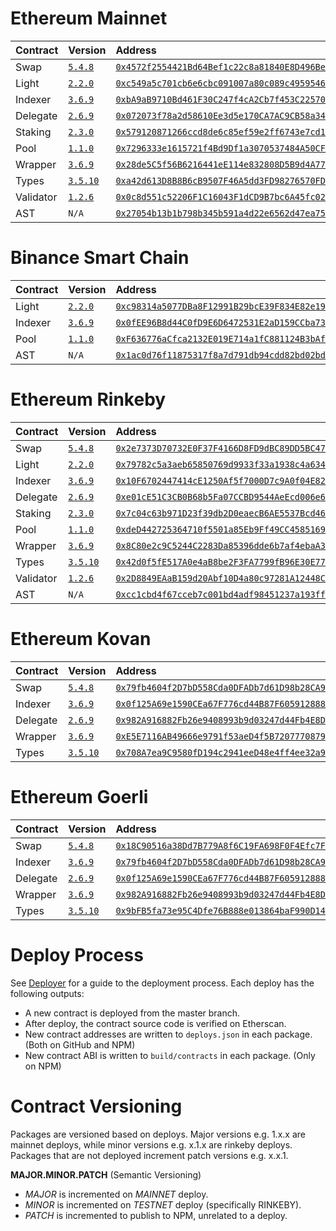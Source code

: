 # Ethereum Mainnet

| Contract  | Version                                                             | Address                                                                                                                 | Commit                                                                                                  |
| :-------- | :------------------------------------------------------------------ | :---------------------------------------------------------------------------------------------------------------------- | :------------------------------------------------------------------------------------------------------ |
| Swap      | [`5.4.8`](https://www.npmjs.com/package/@airswap/swap/v/5.4.8)      | [`0x4572f2554421Bd64Bef1c22c8a81840E8D496BeA`](https://etherscan.io/address/0x4572f2554421Bd64Bef1c22c8a81840E8D496BeA) | [`953956f`](https://github.com/airswap/airswap-protocols/tree/953956f308c65ec53d1f1b20d35f47fe04b936af) |
| Light     | [`2.2.0`](https://www.npmjs.com/package/@airswap/light/v/2.2.0)     | [`0xc549a5c701cb6e6cbc091007a80c089c49595468`](https://etherscan.io/address/0xc549a5c701cb6e6cbc091007a80c089c49595468) | [`e27cbda`](https://github.com/airswap/airswap-protocols/tree/e27cbda7df6d6e93bd63f5aa78755386092ec569) |
| Indexer   | [`3.6.9`](https://www.npmjs.com/package/@airswap/indexer/v/3.6.9)   | [`0xbA9aB9710Bd461F30C247f4cA2Cb7f453C22570e`](https://etherscan.io/address/0xbA9aB9710Bd461F30C247f4cA2Cb7f453C22570e) | [`48da430`](https://github.com/airswap/airswap-protocols/tree/48da430ca23876b9d01743d59b548f7fb59660ab) |
| Delegate  | [`2.6.9`](https://www.npmjs.com/package/@airswap/delegate/v/2.6.9)  | [`0x072073f78a2d58610Ee3d5e170CA7AC9CB58a345`](https://etherscan.io/address/0x072073f78a2d58610Ee3d5e170CA7AC9CB58a345) | [`953956f`](https://github.com/airswap/airswap-protocols/tree/953956f308c65ec53d1f1b20d35f47fe04b936af) |
| Staking   | [`2.3.0`](https://www.npmjs.com/package/@airswap/staking/v/2.3.0)   | [`0x579120871266ccd8de6c85ef59e2ff6743e7cd15`](https://etherscan.io/address/0x579120871266ccd8de6c85ef59e2ff6743e7cd15) | [`6349b6f`](https://github.com/airswap/airswap-protocols/tree/6349b6f0d9aad4e04202a4981697a4f87bb12b3a) |
| Pool      | [`1.1.0`](https://www.npmjs.com/package/@airswap/pool/v/1.1.0)      | [`0x7296333e1615721f4Bd9Df1a3070537484A50CF8`](https://etherscan.io/address/0x7296333e1615721f4Bd9Df1a3070537484A50CF8) | [`ed7af5e`](https://github.com/airswap/airswap-protocols/tree/ed7af5e048bc754e920ffbc6e4a0735a75d07386) |
| Wrapper   | [`3.6.9`](https://www.npmjs.com/package/@airswap/wrapper/v/3.6.9)   | [`0x28de5C5f56B6216441eE114e832808D5B9d4A775`](https://etherscan.io/address/0x28de5C5f56B6216441eE114e832808D5B9d4A775) | [`953956f`](https://github.com/airswap/airswap-protocols/tree/953956f308c65ec53d1f1b20d35f47fe04b936af) |
| Types     | [`3.5.10`](https://www.npmjs.com/package/@airswap/types/v/3.5.10)   | [`0xa42d613D8B8B6cB9507F46A5dd3FD98276570FD7`](https://etherscan.io/address/0xa42d613D8B8B6cB9507F46A5dd3FD98276570FD7) | [`953956f`](https://github.com/airswap/airswap-protocols/tree/953956f308c65ec53d1f1b20d35f47fe04b936af) |
| Validator | [`1.2.6`](https://www.npmjs.com/package/@airswap/validator/v/1.2.6) | [`0x0c8d551c52206F1C16043F1dCD9B7bc6A45fc02C`](https://etherscan.io/address/0x7296333e1615721f4Bd9Df1a3070537484A50CF8) | [`8dcb14d`](https://github.com/airswap/airswap-protocols/tree/8dcb14d4f96e08b0f247060cdb598567a72024e0) |
| AST       | `N/A`                                                               | [`0x27054b13b1b798b345b591a4d22e6562d47ea75a`](https://etherscan.io/address/0x27054b13b1b798b345b591a4d22e6562d47ea75a) | [`517a927`](https://github.com/airswap/contracts-v1/tree/517a9275a3f4d5f4d039c6db078d15d67d0f63fa)      |

# Binance Smart Chain

| Contract | Version                                                           | Address                                                                                                                | Commit                                                                                                  |
| :------- | :---------------------------------------------------------------- | :--------------------------------------------------------------------------------------------------------------------- | :------------------------------------------------------------------------------------------------------ |
| Light    | [`2.2.0`](https://www.npmjs.com/package/@airswap/light/v/2.2.0)   | [`0xc98314a5077DBa8F12991B29bcE39F834E82e197`](https://bscscan.com/address/0xc98314a5077DBa8F12991B29bcE39F834E82e197) | [`e27cbda`](https://github.com/airswap/airswap-protocols/tree/e27cbda7df6d6e93bd63f5aa78755386092ec569) |
| Indexer  | [`3.6.9`](https://www.npmjs.com/package/@airswap/indexer/v/3.6.9) | [`0x0fEE96B8d44C0fD9E6D6472531E2aD159CCba73d`](https://bscscan.com/address/0x0fEE96B8d44C0fD9E6D6472531E2aD159CCba73d) | [`48da430`](https://github.com/airswap/airswap-protocols/tree/48da430ca23876b9d01743d59b548f7fb59660ab) |
| Pool     | [`1.1.0`](https://www.npmjs.com/package/@airswap/pool/v/1.1.0)    | [`0xF636776aCfca2132E019E714a1fC881124B3bAfC`](https://bscscan.com/address/0xF636776aCfca2132E019E714a1fC881124B3bAfC) | [`ed7af5e`](https://github.com/airswap/airswap-protocols/tree/ed7af5e048bc754e920ffbc6e4a0735a75d07386) |
| AST      | `N/A`                                                             | [`0x1ac0d76f11875317f8a7d791db94cdd82bd02bd1`](https://bscscan.com/token/0x1ac0d76f11875317f8a7d791db94cdd82bd02bd1)   | `N/A`                                                                                                   |

# Ethereum Rinkeby

| Contract  | Version                                                             | Address                                                                                                                         | Commit                                                                                                  |
| :-------- | :------------------------------------------------------------------ | :------------------------------------------------------------------------------------------------------------------------------ | ------------------------------------------------------------------------------------------------------- |
| Swap      | [`5.4.8`](https://www.npmjs.com/package/@airswap/swap/v/5.4.8)      | [`0x2e7373D70732E0F37F4166D8FD9dBC89DD5BC476`](https://rinkeby.etherscan.io/address/0x2e7373D70732E0F37F4166D8FD9dBC89DD5BC476) | [`953956f`](https://github.com/airswap/airswap-protocols/tree/953956f308c65ec53d1f1b20d35f47fe04b936af) |
| Light     | [`2.2.0`](https://www.npmjs.com/package/@airswap/light/v/2.2.0)     | [`0x79782c5a3aeb65850769d9933f33a1938c4a6349`](https://rinkeby.etherscan.io/address/0x79782c5a3aeb65850769d9933f33a1938c4a6349) | [`e27cbda`](https://github.com/airswap/airswap-protocols/tree/e27cbda7df6d6e93bd63f5aa78755386092ec569) |
| Indexer   | [`3.6.9`](https://www.npmjs.com/package/@airswap/indexer/v/3.6.9)   | [`0x10F6702447414cE1250Af5f7000D7c9A0f04E824`](https://rinkeby.etherscan.io/address/0x10F6702447414cE1250Af5f7000D7c9A0f04E824) | [`48da430`](https://github.com/airswap/airswap-protocols/tree/48da430ca23876b9d01743d59b548f7fb59660ab) |
| Delegate  | [`2.6.9`](https://www.npmjs.com/package/@airswap/delegate/v/2.6.9)  | [`0xe01cE51C3CB0B68b5Fa07CCBD9544AeEcd006e6E`](https://rinkeby.etherscan.io/address/0xe01cE51C3CB0B68b5Fa07CCBD9544AeEcd006e6E) | [`953956f`](https://github.com/airswap/airswap-protocols/tree/953956f308c65ec53d1f1b20d35f47fe04b936af) |
| Staking   | [`2.3.0`](https://www.npmjs.com/package/@airswap/staking/v/2.3.0)   | [`0x7c04c63b971D23f39db2D0eaecB6AE5537Bcd467`](https://rinkeby.etherscan.io/address/0x7c04c63b971D23f39db2D0eaecB6AE5537Bcd467) | [`6349b6f`](https://github.com/airswap/airswap-protocols/tree/6349b6f0d9aad4e04202a4981697a4f87bb12b3a) |
| Pool      | [`1.1.0`](https://www.npmjs.com/package/@airswap/pool/v/1.1.0)      | [`0xdeD442725364710f5501a85Eb9Ff49CC45851693`](https://rinkeby.etherscan.io/address/0xdeD442725364710f5501a85Eb9Ff49CC45851693) | [`eef21f7`](https://github.com/airswap/airswap-protocols/tree/eef21f7b713983a471de0a3dae811cbb885941bb) |
| Wrapper   | [`3.6.9`](https://www.npmjs.com/package/@airswap/wrapper/v/3.6.9)   | [`0x8C80e2c9C5244C2283Da85396dde6b7af4ebaA31`](https://rinkeby.etherscan.io/address/0x8C80e2c9C5244C2283Da85396dde6b7af4ebaA31) | [`953956f`](https://github.com/airswap/airswap-protocols/tree/953956f308c65ec53d1f1b20d35f47fe04b936af) |
| Types     | [`3.5.10`](https://www.npmjs.com/package/@airswap/types/v/3.5.10)   | [`0x42d0f5fE517A0e4aB8be2F3FA7799fB96E30E777`](https://rinkeby.etherscan.io/address/0x42d0f5fE517A0e4aB8be2F3FA7799fB96E30E777) | [`953956f`](https://github.com/airswap/airswap-protocols/tree/953956f308c65ec53d1f1b20d35f47fe04b936af) |
| Validator | [`1.2.6`](https://www.npmjs.com/package/@airswap/validator/v/1.2.6) | [`0x2D8849EAaB159d20Abf10D4a80c97281A12448CC`](https://rinkeby.etherscan.io/address/0x2D8849EAaB159d20Abf10D4a80c97281A12448CC) | [`8dcb14d`](https://github.com/airswap/airswap-protocols/tree/8dcb14d4f96e08b0f247060cdb598567a72024e0) |
| AST       | `N/A`                                                               | [`0xcc1cbd4f67cceb7c001bd4adf98451237a193ff8`](https://rinkeby.etherscan.io/address/0xcc1cbd4f67cceb7c001bd4adf98451237a193ff8) | [`517a927`](https://github.com/airswap/contracts-v1/tree/517a9275a3f4d5f4d039c6db078d15d67d0f63fa)      |

# Ethereum Kovan

| Contract | Version                                                            | Address                                                                                                                       | Commit                                                                                                  |
| :------- | :----------------------------------------------------------------- | :---------------------------------------------------------------------------------------------------------------------------- | ------------------------------------------------------------------------------------------------------- |
| Swap     | [`5.4.8`](https://www.npmjs.com/package/@airswap/swap/v/5.4.8)     | [`0x79fb4604f2D7bD558Cda0DFADb7d61D98b28CA9f`](https://kovan.etherscan.io/address/0x79fb4604f2D7bD558Cda0DFADb7d61D98b28CA9f) | [`953956f`](https://github.com/airswap/airswap-protocols/tree/953956f308c65ec53d1f1b20d35f47fe04b936af) |
| Indexer  | [`3.6.9`](https://www.npmjs.com/package/@airswap/indexer/v/3.6.9)  | [`0x0f125A69e1590CEa67F776cd44B87F6059128887`](https://kovan.etherscan.io/address/0x0f125A69e1590CEa67F776cd44B87F6059128887) | [`48da430`](https://github.com/airswap/airswap-protocols/tree/48da430ca23876b9d01743d59b548f7fb59660ab) |
| Delegate | [`2.6.9`](https://www.npmjs.com/package/@airswap/delegate/v/2.6.9) | [`0x982A916882Fb26e9408993b9d03247d44Fb4E8D4`](https://kovan.etherscan.io/address/0x982A916882Fb26e9408993b9d03247d44Fb4E8D4) | [`953956f`](https://github.com/airswap/airswap-protocols/tree/953956f308c65ec53d1f1b20d35f47fe04b936af) |
| Wrapper  | [`3.6.9`](https://www.npmjs.com/package/@airswap/wrapper/v/3.6.9)  | [`0xE5E7116AB49666e9791f53aeD4f5B7207770879D`](https://kovan.etherscan.io/address/0xE5E7116AB49666e9791f53aeD4f5B7207770879D) | [`953956f`](https://github.com/airswap/airswap-protocols/tree/953956f308c65ec53d1f1b20d35f47fe04b936af) |
| Types    | [`3.5.10`](https://www.npmjs.com/package/@airswap/types/v/3.5.10)  | [`0x708A7ea9C9580fD194c2941eeD48e4ff4ee32a9D`](https://kovan.etherscan.io/address/0x708A7ea9C9580fD194c2941eeD48e4ff4ee32a9D) | [`953956f`](https://github.com/airswap/airswap-protocols/tree/953956f308c65ec53d1f1b20d35f47fe04b936af) |

# Ethereum Goerli

| Contract | Version                                                            | Address                                                                                                                        | Commit                                                                                                  |
| :------- | :----------------------------------------------------------------- | :----------------------------------------------------------------------------------------------------------------------------- | ------------------------------------------------------------------------------------------------------- |
| Swap     | [`5.4.8`](https://www.npmjs.com/package/@airswap/swap/v/5.4.8)     | [`0x18C90516a38Dd7B779A8f6C19FA698F0F4Efc7FC`](https://goerli.etherscan.io/address/0x18C90516a38Dd7B779A8f6C19FA698F0F4Efc7FC) | [`953956f`](https://github.com/airswap/airswap-protocols/tree/953956f308c65ec53d1f1b20d35f47fe04b936af) |
| Indexer  | [`3.6.9`](https://www.npmjs.com/package/@airswap/indexer/v/3.6.9)  | [`0x79fb4604f2D7bD558Cda0DFADb7d61D98b28CA9f`](https://goerli.etherscan.io/address/0x79fb4604f2D7bD558Cda0DFADb7d61D98b28CA9f) | [`48da430`](https://github.com/airswap/airswap-protocols/tree/48da430ca23876b9d01743d59b548f7fb59660ab) |
| Delegate | [`2.6.9`](https://www.npmjs.com/package/@airswap/delegate/v/2.6.9) | [`0x0f125A69e1590CEa67F776cd44B87F6059128887`](https://goerli.etherscan.io/address/0x0f125A69e1590CEa67F776cd44B87F6059128887) | [`953956f`](https://github.com/airswap/airswap-protocols/tree/953956f308c65ec53d1f1b20d35f47fe04b936af) |
| Wrapper  | [`3.6.9`](https://www.npmjs.com/package/@airswap/wrapper/v/3.6.9)  | [`0x982A916882Fb26e9408993b9d03247d44Fb4E8D4`](https://goerli.etherscan.io/address/0x982A916882Fb26e9408993b9d03247d44Fb4E8D4) | [`953956f`](https://github.com/airswap/airswap-protocols/tree/953956f308c65ec53d1f1b20d35f47fe04b936af) |
| Types    | [`3.5.10`](https://www.npmjs.com/package/@airswap/types/v/3.5.10)  | [`0x9bFB5fa73e95C4Dfe76B888e013864baF990D14D`](https://goerli.etherscan.io/address/0x9bFB5fa73e95C4Dfe76B888e013864baF990D14D) | [`953956f`](https://github.com/airswap/airswap-protocols/tree/953956f308c65ec53d1f1b20d35f47fe04b936af) |

# Deploy Process

See [Deployer](https://github.com/airswap/airswap-protocols/tree/master/tools/deployer) for a guide to the deployment process. Each deploy has the following outputs:

- A new contract is deployed from the master branch.
- After deploy, the contract source code is verified on Etherscan.
- New contract addresses are written to `deploys.json` in each package. (Both on GitHub and NPM)
- New contract ABI is written to `build/contracts` in each package. (Only on NPM)

# Contract Versioning

Packages are versioned based on deploys. Major versions e.g. 1.x.x are mainnet deploys, while minor versions e.g. x.1.x are rinkeby deploys. Packages that are not deployed increment patch versions e.g. x.x.1.

**MAJOR.MINOR.PATCH** (Semantic Versioning)

- _MAJOR_ is incremented on _MAINNET_ deploy.
- _MINOR_ is incremented on _TESTNET_ deploy (specifically RINKEBY).
- _PATCH_ is incremented to publish to NPM, unrelated to a deploy.
